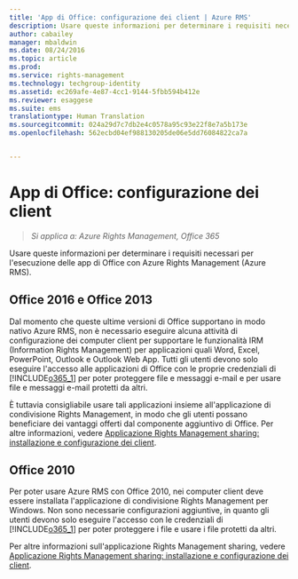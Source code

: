 ```yaml
---
title: 'App di Office: configurazione dei client | Azure RMS'
description: Usare queste informazioni per determinare i requisiti necessari per l'esecuzione delle app di Office con Azure Rights Management (Azure RMS).
author: cabailey
manager: mbaldwin
ms.date: 08/24/2016
ms.topic: article
ms.prod: 
ms.service: rights-management
ms.technology: techgroup-identity
ms.assetid: ec269afe-4e87-4cc1-9144-5fbb594b412e
ms.reviewer: esaggese
ms.suite: ems
translationtype: Human Translation
ms.sourcegitcommit: 024a29d7c7db2e4c0578a95c93e22f8e7a5b173e
ms.openlocfilehash: 562ecbd04ef988130205de06e5dd76084822ca7a


---
```


# App di Office: configurazione dei client

>*Si applica a: Azure Rights Management, Office 365*


Usare queste informazioni per determinare i requisiti necessari per l'esecuzione delle app di Office con Azure Rights Management (Azure RMS).

## Office 2016 e Office 2013
Dal momento che queste ultime versioni di Office supportano in modo nativo Azure RMS, non è necessario eseguire alcuna attività di configurazione dei computer client per supportare le funzionalità IRM (Information Rights Management) per applicazioni quali Word, Excel, PowerPoint, Outlook e Outlook Web App. Tutti gli utenti devono solo eseguire l'accesso alle applicazioni di Office con le proprie credenziali di [!INCLUDE[o365_1](../includes/o365_1_md.md)] per poter proteggere file e messaggi e-mail e per usare file e messaggi e-mail protetti da altri.

È tuttavia consigliabile usare tali applicazioni insieme all'applicazione di condivisione Rights Management, in modo che gli utenti possano beneficiare dei vantaggi offerti dal componente aggiuntivo di Office. Per altre informazioni, vedere [Applicazione Rights Management sharing: installazione e configurazione dei client](configure-sharing-app.md).

## Office 2010
Per poter usare Azure RMS con Office 2010, nei computer client deve essere installata l'applicazione di condivisione Rights Management per Windows. Non sono necessarie configurazioni aggiuntive, in quanto gli utenti devono solo eseguire l'accesso con le credenziali di [!INCLUDE[o365_1](../includes/o365_1_md.md)] per poter proteggere i file e usare i file protetti da altri.

Per altre informazioni sull'applicazione Rights Management sharing, vedere [Applicazione Rights Management sharing: installazione e configurazione dei client](configure-sharing-app.md).




<!--HONumber=Aug16_HO4-->



